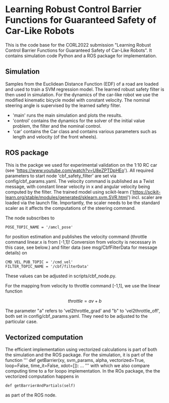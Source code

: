 # Learning Robust Control Barrier Functions for Guaranteed Safety of Car-Like Robots

This is the code base for the CORL2022 submission "Learning Robust Control Barrier Functions for Guaranteed Safety of Car-Like Robots". It contains simulation code Python and a ROS package for implementation.

## Simulation

Samples from the Euclidean Distance Function (EDF) of a road are loaded and used to train a SVM regression model. The learned robust safety filter is then used in simulation. For the dynamics of the car-like robot we use the modified kinematic bicycle model with constant velocity. The nominal steering angle is supervised by the learned safety filter.
- 'main' runs the main simulation and plots the results.
- 'control' contains the dynamics for the solver of the initial value problem, the filter and the nominal control.
- 'car' contains the Car class and contains various parameters such as length and velocity (of the front wheels). 

## ROS package 

This is the packge we used for experimental validation on the 1:10 RC car (see 'https://www.youtube.com/watch?v=U8eZPTDpHEo'). All required parameters to start node 'cbf_safety_filter' are set via config/cbf_params.yaml. The velocity command is published as a Twist message, with constant linear velocity in x and angular velocity being computed by the filter. The trained model using scikit-learn ('https://scikit-learn.org/stable/modules/generated/sklearn.svm.SVR.html') incl. scaler are loaded via the launch file. Importantly, the scaler needs to be the standard scaler as it affects the computations of the steering command.

The node subscribes to 
```
POSE_TOPIC_NAME = '/amcl_pose'
```
for position estimation and publishes the velocity command (throttle command linear.x is from [-1,1]! Conversion from velocity is necessary in this case, see below.) and filter data (see msg/CbfFilterData for message details) on
```
CMD_VEL_PUB_TOPIC = '/cmd_vel'
FILTER_TOPIC_NAME = '/cbf/filterData'
```
These values can be adjusted in scripts/cbf_node.py.

For the mapping from velocity to throttle command [-1,1], we use the linear function 
```math
throttle = av+b
```
The parameter "a" refers to 'vel2throttle_grad' and "b" to 'vel2throttle_off', both set in config/cbf_params.yaml. They need to be adjusted to the particular case.

## Vectorized computation 
The efficient implementation using vectorized calculations is part of both the simulation and the ROS package. For the simulation, it is part of the function 
'''
def getBarrier(xy, svm_params, alpha, vectorized=True, loop=False, time_it=False, xdot=[]):
    ...
'''
with which we also compare computing time to a for loopo implementation. In the ROs package, the the vectorized computation happens in 
```
def getBarrierAndPartials(self)
```
as part of the ROS node.
